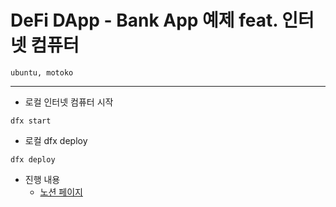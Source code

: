 # DeFi DApp - Bank App 예제 feat. 인터넷 컴퓨터

```
ubuntu, motoko
```

---

- 로컬 인터넷 컴퓨터 시작
```
dfx start
```

- 로컬 dfx deploy
```
dfx deploy
```

- 진행 내용
  - [노션 페이지](https://dusunax.notion.site/Internet-Computer-b2ab6664518a4a6597ffc46d60cf632a)